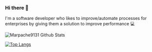 ### Hi there 👋

I'm a software developer who likes to improve/automate processes for enterprises by giving them a solution to improve performance 💻

![Marpache9131 Github Stats](https://github-readme-stats.vercel.app/api?username=Marpache9131&show_icons=true&theme=radical)

[![Top Langs](https://github-readme-stats.vercel.app/api/top-langs/?username=Marpache9131&langs_count=8)](https://github.com/anuraghazra/github-readme-stats)
<!--
**Marpache9131/Marpache9131** is a ✨ _special_ ✨ repository because its `README.md` (this file) appears on your GitHub profile.

Here are some ideas to get you started:

- 🔭 I’m currently working on ...
- 🌱 I’m currently learning ...
- 👯 I’m looking to collaborate on ...
- 🤔 I’m looking for help with ...
- 💬 Ask me about ...
- 📫 How to reach me: ...
- 😄 Pronouns: ...
- ⚡ Fun fact: ...
-->
